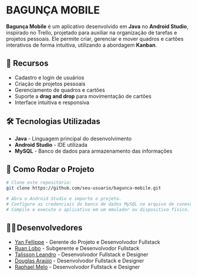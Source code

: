 # BAGUNÇA MOBILE

**Bagunça Mobile** é um aplicativo desenvolvido em **Java** no **Android Studio**, inspirado no Trello, projetado para auxiliar na organização de tarefas e projetos pessoais. Ele permite criar, gerenciar e mover quadros e cartões interativos de forma intuitiva, utilizando a abordagem **Kanban**.

## 📌 Recursos
- Cadastro e login de usuários
- Criação de projetos pessoais
- Gerenciamento de quadros e cartões
- Suporte a **drag and drop** para movimentação de cartões
- Interface intuitiva e responsiva

## 🛠️ Tecnologias Utilizadas
- **Java** - Linguagem principal do desenvolvimento
- **Android Studio** - IDE utilizada
- **MySQL** - Banco de dados para armazenamento das informações

## 🚀 Como Rodar o Projeto
```bash
# Clone este repositório:
git clone https://github.com/seu-usuario/bagunca-mobile.git

# Abra o Android Studio e importe o projeto.
# Configure as credenciais do banco de dados MySQL no arquivo de conexão.
# Compile e execute o aplicativo em um emulador ou dispositivo físico.
```

## 🧑‍💻 Desenvolvedores
- [Yan Fellippe](https://github.com/YanFellippe) - Gerente do Projeto e Desenvolvodor Fullstack
- [Ruan Lobo](https://github.com/ruandd9) - Subgerente e Desenvolvodor Fullstack
- [Talisson Leandro](https://github.com/talissonleandro) - Desenvolvodor Fullstack e Designer
- [Douglas Araújo](https://github.com/douglasarj) - Desenvolvodor Fullstack e Designer
- [Raphael Melo](https://github.com/dragonkiri) - Desenvolvodor Fullstack e Designer
